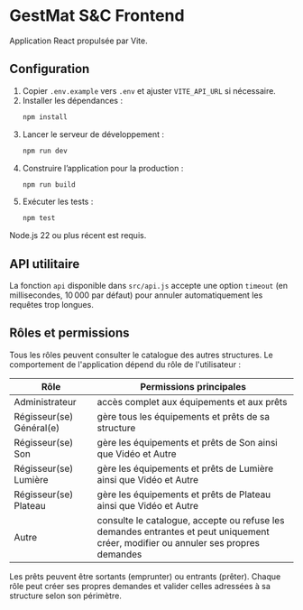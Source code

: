 # GestMat S&C Frontend

Application React propulsée par Vite.

## Configuration

1. Copier `.env.example` vers `.env` et ajuster `VITE_API_URL` si nécessaire.
2. Installer les dépendances :
   ```bash
   npm install
   ```
3. Lancer le serveur de développement :
   ```bash
   npm run dev
   ```
4. Construire l’application pour la production :
   ```bash
   npm run build
   ```
5. Exécuter les tests :
   ```bash
   npm test
   ```

Node.js 22 ou plus récent est requis.

## API utilitaire

La fonction `api` disponible dans `src/api.js` accepte une option `timeout` (en millisecondes, 10 000 par défaut) pour annuler automatiquement les requêtes trop longues.

## Rôles et permissions

Tous les rôles peuvent consulter le catalogue des autres structures. Le comportement de l'application dépend du rôle de l'utilisateur :

| Rôle | Permissions principales |
| --- | --- |
| Administrateur | accès complet aux équipements et aux prêts |
| Régisseur(se) Général(e) | gère tous les équipements et prêts de sa structure |
| Régisseur(se) Son | gère les équipements et prêts de Son ainsi que Vidéo et Autre |
| Régisseur(se) Lumière | gère les équipements et prêts de Lumière ainsi que Vidéo et Autre |
| Régisseur(se) Plateau | gère les équipements et prêts de Plateau ainsi que Vidéo et Autre |
| Autre | consulte le catalogue, accepte ou refuse les demandes entrantes et peut uniquement créer, modifier ou annuler ses propres demandes |

Les prêts peuvent être sortants (emprunter) ou entrants (prêter). Chaque rôle peut créer ses propres demandes et valider celles adressées à sa structure selon son périmètre.
